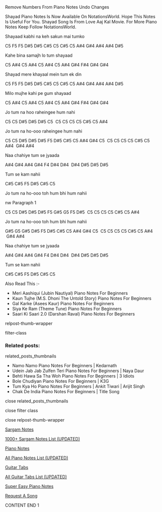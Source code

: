 
Remove Numbers From Piano Notes
Undo Changes

Shayad Piano Notes Is Now Available On NotationsWorld. Hope This Notes Is Useful For You. Shayad Song Is From Love Aaj Kal Movie. For More Piano Notes Keep Follow NotationsWorld.

Shayaad kabhi na keh sakun mai tumko

C5 F5 F5 D#5 D#5 C#5 C5 C#5 C5 A#4 G#4 A#4 A#4 D#5

Kahe bina samajh lo tum shayaad

C5 A#4 C5 A#4 C5 A#4 C5 A#4 G#4 F#4 G#4 G#4

Shayad mere khayaal mein tum ek din

C5 F5 F5 D#5 D#5 C#5 C5 C#5 C5 A#4 G#4 A#4 A#4 D#5

Milo mujhe kahi pe gum shayaad

C5 A#4 C5 A#4 C5 A#4 C5 A#4 G#4 F#4 G#4 G#4

Jo tum na hoo raheingee hum nahi

C5 C5 D#5 D#5 D#5 C5  C5 C5 C5 C5 C#5 C5 A#4

Jo tum na ho-ooo raheingee hum nahi

C5 C5 D#5 D#5 D#5 F5 D#5 C#5 C5 A#4 G#4 C5  C5 C5 C5 C5 C#5 C5 A#4  G#4 A#4

Naa chahiye tum se jyaada

A#4 G#4 A#4 G#4 F4 D#4 D#4  D#4 D#5 D#5 D#5

Tum se kam nahii

C#5 C#5 F5 D#5 C#5 C5

Jo tum na ho-ooo toh hum bhi hum nahii

nw Paragraph 1

C5 C5 D#5 D#5 D#5 F5 G#5 G5 F5 D#5  C5 C5 C5 C5 C#5 C5 A#4

Jo tum na ho-ooo toh hum bhi hum nahii

G#5 G5 G#5 D#5 F5 D#5 C#5 C5 A#4 G#4 C5  C5 C5 C5 C5 C#5 C5 A#4  G#4 A#4

Naa chahiye tum se jyaada

A#4 G#4 A#4 G#4 F4 D#4 D#4  D#4 D#5 D#5 D#5

Tum se kam nahii

C#5 C#5 F5 D#5 C#5 C5

Also Read This :-

* Meri Aashiqui (Jubin Nautiyal) Piano Notes For Beginners
* Kaun Tujhe (M.S. Dhoni The Untold Story) Piano Notes For Beginners
* Gal Karke (Asees Kaur) Piano Notes For Beginners
* Siya Ke Ram (Theme Tune) Piano Notes For Beginners
* Saari Ki Saari 2.0 (Darshan Raval) Piano Notes For Beginners

relpost-thumb-wrapper

filter-class

### Related posts:

related_posts_thumbnails

* Namo Namo Piano Notes For Beginners | Kedarnath
* Udein Jab Jab Zulfen Teri Piano Notes For Beginners | Naya Daur
* Behti Hawa Sa Tha Woh Piano Notes For Beginners | 3 Idiots
* Bole Chudiyan Piano Notes For Beginners | K3G
* Tum Kya Ho Piano Notes For Beginners | Ankit Tiwari | Arijit Singh
* Chak De India Piano Notes For Beginners | Title Song

close related_posts_thumbnails

close filter class

close relpost-thumb-wrapper

[Sargam Notes](https://www.notationsworld.com/sargam-notes.html)

[1000+ Sargam Notes List (UPDATED)](https://www.notationsworld.com/all-songs-list-sargam-notes.html)

[Piano Notes](https://www.notationsworld.com/piano-notes.html)

[All Piano Notes List (UPDATED)](https://www.notationsworld.com/all-songs-list-piano-notes.html)

[Guitar Tabs](https://www.notationsworld.com/guitar-tabs.html)

[All Guitar Tabs List (UPDATED)](https://www.notationsworld.com/all-songs-list-guitar-tabs.html)

[Super Easy Piano Notes](https://studywall.in/)

[Request A Song](https://www.notationsworld.com/request-a-song.html)

CONTENT END 1

